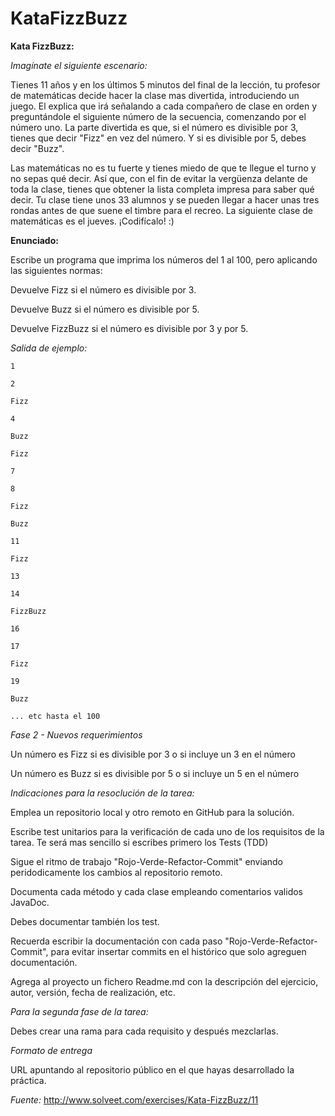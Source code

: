 # KataFizzBuzz
**Kata FizzBuzz:**

*Imagínate el siguiente escenario:*

Tienes 11 años y en los últimos 5 minutos del final de la lección, tu profesor de matemáticas decide hacer la clase mas divertida, introduciendo un juego.
El explica que irá señalando a cada compañero de clase en orden y preguntándole el siguiente número de la secuencia, comenzando por el número uno.
La parte divertida es que, si el número es divisible por 3, tienes que decir "Fizz" en vez del número. Y si es divisible por 5, debes decir "Buzz".


Las matemáticas no es tu fuerte y tienes miedo de que te llegue el turno y no sepas qué decir.
Así que, con el fin de evitar la vergüenza delante de toda la clase, tienes que obtener la lista completa impresa para saber qué decir.
Tu clase tiene unos 33 alumnos y se pueden llegar a hacer unas tres rondas antes de que suene el timbre para el recreo. 
La siguiente clase de matemáticas es el jueves. ¡Codifícalo! :)


**Enunciado:**

Escribe un programa que imprima los números del 1 al 100, pero aplicando las siguientes normas:


Devuelve Fizz si el número es divisible por 3.

Devuelve Buzz si el número es divisible por 5.

Devuelve FizzBuzz si el número es divisible por 3 y por 5.


*Salida de ejemplo:*

	1
	
	2
	
	Fizz
	
	4
	
	Buzz
	
	Fizz
	
	7
	
	8
	
	Fizz
	
	Buzz
	
	11
	
	Fizz

	13
	
	14
	
	FizzBuzz
	
	16
	
	17
	
	Fizz
	
	19
	
	Buzz
	
	... etc hasta el 100
	
*Fase 2 - Nuevos requerimientos*

Un número es Fizz si es divisible por 3 o si incluye un 3 en el número

Un número es Buzz si es divisible por 5 o si incluye un 5 en el número

*Indicaciones para la resoclución de la tarea:*


Emplea un repositorio local y otro remoto en GitHub para la solución.

Escribe test unitarios para la verificación de cada uno de los requisitos de la tarea. Te será mas sencillo si escribes primero los Tests (TDD)

Sigue el ritmo de trabajo "Rojo-Verde-Refactor-Commit" enviando peridodicamente los cambios al repositorio remoto.

Documenta cada método y cada clase empleando comentarios validos JavaDoc.

Debes documentar también los test.

Recuerda escribir la documentación con cada paso "Rojo-Verde-Refactor-Commit", para evitar insertar commits en el histórico que solo agreguen documentación.

Agrega al proyecto un fichero Readme.md con la descripción del ejercicio, autor, versión, fecha de realización, etc.


*Para la segunda fase de la tarea:*


Debes crear una rama para cada requisito y después mezclarlas.


*Formato de entrega*


URL apuntando al repositorio público en el que hayas desarrollado la práctica.


*Fuente:*
http://www.solveet.com/exercises/Kata-FizzBuzz/11
